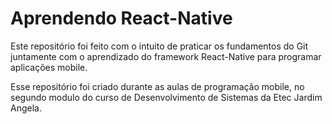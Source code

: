 # Aprendendo React-Native

Este repositório foi feito com o intuito de praticar os fundamentos do Git juntamente com o aprendizado do framework React-Native para programar aplicações mobile.

Esse repositório foi criado durante as aulas de programação mobile, no segundo modulo do curso de Desenvolvimento de Sistemas da Etec Jardim Angela.

